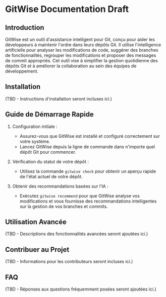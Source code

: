 GitWise Documentation Draft
===========================

Introduction
------------
GitWise est un outil d'assistance intelligent pour Git, conçu pour aider les développeurs à maintenir l'ordre dans leurs dépôts Git. Il utilise l'intelligence artificielle pour analyser les modifications de code, suggérer des branches de fonctionnalités, regrouper les modifications et proposer des messages de commit appropriés. Cet outil vise à simplifier la gestion quotidienne des dépôts Git et à améliorer la collaboration au sein des équipes de développement.

Installation
------------
(TBD - Instructions d'installation seront incluses ici.)

Guide de Démarrage Rapide
-------------------------
1. Configuration initiale :
   - Assurez-vous que GitWise est installé et configuré correctement sur votre système.
   - Lancez GitWise depuis la ligne de commande dans n'importe quel dépôt Git pour commencer.

2. Vérification du statut de votre dépôt :
   - Utilisez la commande `gitwise check` pour obtenir un aperçu rapide de l'état actuel de votre dépôt.

3. Obtenir des recommandations basées sur l'IA :
   - Exécutez `gitwise recommend` pour que GitWise analyse vos modifications et vous fournisse des recommandations intelligentes sur la gestion de vos branches et commits.

Utilisation Avancée
-------------------
(TBD - Descriptions des fonctionnalités avancées seront ajoutées ici.)

Contribuer au Projet
--------------------
(TBD - Informations pour les contributeurs seront incluses ici.)

FAQ
---
(TBD - Réponses aux questions fréquemment posées seront ajoutées ici.)